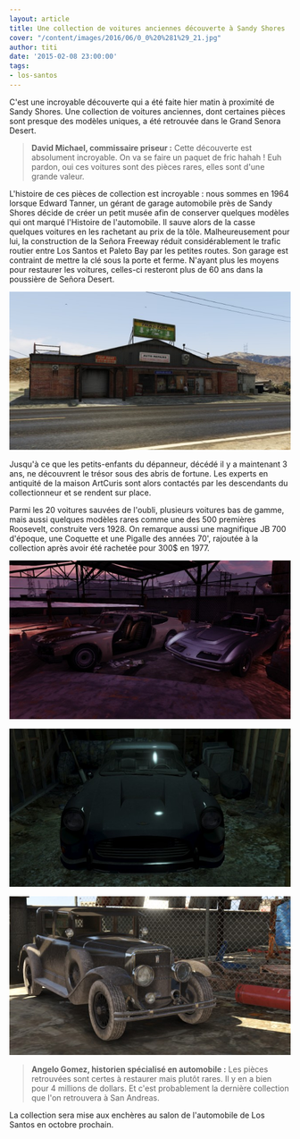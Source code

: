 ```yaml
---
layout: article
title: Une collection de voitures anciennes découverte à Sandy Shores
cover: "/content/images/2016/06/0_0%20%281%29_21.jpg"
author: titi
date: '2015-02-08 23:00:00'
tags:
- los-santos
---
```


C'est une incroyable découverte qui a été faite hier matin à proximité de Sandy Shores. Une collection de voitures anciennes, dont certaines pièces sont presque des modèles uniques, a été retrouvée dans le Grand Senora Desert.

> **David Michael, commissaire priseur :** Cette découverte est absolument incroyable. On va se faire un paquet de fric hahah ! Euh pardon, oui ces voitures sont des pièces rares, elles sont d'une grande valeur.

L'histoire de ces pièces de collection est incroyable : nous sommes en 1964 lorsque Edward Tanner, un gérant de garage automobile près de Sandy Shores décide de créer un petit musée afin de conserver quelques modèles qui ont marqué l'Histoire de l'automobile. Il sauve alors de la casse quelques voitures en les rachetant au prix de la tôle. Malheureusement pour lui, la construction de la Señora Freeway réduit considérablement le trafic routier entre Los Santos et Paleto Bay par les petites routes. Son garage est contraint de mettre la clé sous la porte et ferme. N'ayant plus les moyens pour restaurer les voitures, celles-ci resteront plus de 60 ans dans la poussière de Señora Desert.

![Le garage d'Edward Tanner, devenu il y a 20 ans une concession de tracteur.](  /content/images/2016/06/0_0%20%283%29_18.jpg)

Jusqu'à ce que les petits-enfants du dépanneur, décédé il y a maintenant 3 ans, ne découvrent le trésor sous des abris de fortune. Les experts en antiquité de la maison ArtCuris sont alors contactés par les descendants du collectionneur et se rendent sur place.

Parmi les 20 voitures sauvées de l'oubli, plusieurs voitures bas de gamme, mais aussi quelques modèles rares comme une des 500 premières Roosevelt, construite vers 1928. On remarque aussi une magnifique JB 700 d'époque, une Coquette et une Pigalle des années 70', rajoutée à la collection après avoir été rachetée pour 300$ en 1977.

![](  /content/images/2016/06/0_0%20%282%29_17.jpg)

![](  /content/images/2016/06/0_0_270.jpg)

![La Pigalle, la Coquette, la JB 700 et la Roosevelt découvertes.](  /content/images/2016/06/0_0%20%281%29_20.jpg)

> **Angelo Gomez, historien spécialisé en automobile :** Les pièces retrouvées sont certes à restaurer mais plutôt rares. Il y en a bien pour 4 millions de dollars. Et c'est probablement la dernière collection que l'on retrouvera à San Andreas.

La collection sera mise aux enchères au salon de l'automobile de Los Santos en octobre prochain.

<!--kg-card-end: markdown-->
